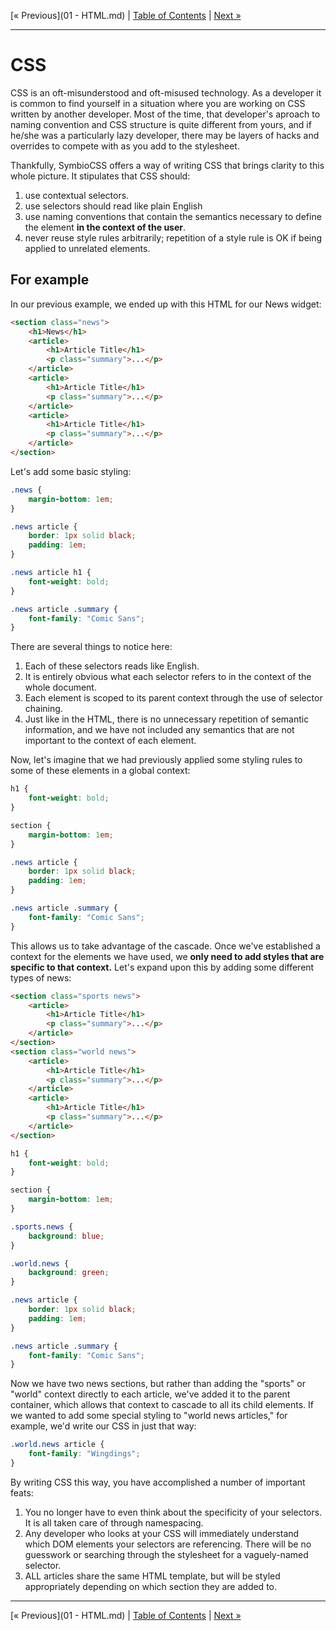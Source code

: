 [&laquo; Previous](01 - HTML.md) | [Table of Contents](https://github.com/gbdrummer/symbiocss) | [Next &raquo;](/)

---
# CSS

CSS is an oft-misunderstood and oft-misused technology. As a developer it is common to find yourself in a situation where you are working on CSS written by another developer. Most of the time, that developer's aproach to naming convention and CSS structure is quite different from yours, and if he/she was a particularly lazy developer, there may be layers of hacks and overrides to compete with as you add to the stylesheet. 

Thankfully, SymbioCSS offers a way of writing CSS that brings clarity to this whole picture. It stipulates that CSS should:

1. use contextual selectors.
2. use selectors should read like plain English
3. use naming conventions that contain the semantics necessary to define the element **in the context of the user**.
4. never reuse style rules arbitrarily; repetition of a style rule is OK if being applied to unrelated elements.

## For example

In our previous example, we ended up with this HTML for our News widget:

```HTML
<section class="news">
	<h1>News</h1>
	<article>
		<h1>Article Title</h1>
		<p class="summary">...</p>
	</article>
	<article>
		<h1>Article Title</h1>
		<p class="summary">...</p>
	</article>
	<article>
		<h1>Article Title</h1>
		<p class="summary">...</p>
    </article>
</section>
```

Let's add some basic styling:

```CSS
.news {
	margin-bottom: 1em;
}

.news article {
	border: 1px solid black;
	padding: 1em;
}

.news article h1 {
	font-weight: bold;
}

.news article .summary {
	font-family: "Comic Sans";
}
```

There are several things to notice here:

1. Each of these selectors reads like English. 
2. It is entirely obvious what each selector refers to in the context of the whole document.
3. Each element is scoped to its parent context through the use of selector chaining.
4. Just like in the HTML, there is no unnecessary repetition of semantic information, and we have not included any semantics that are not important to the context of each element.

Now, let's imagine that we had previously applied some styling rules to some of these elements in a global context:

```CSS
h1 {
	font-weight: bold;
}

section {
	margin-bottom: 1em;
}

.news article {
	border: 1px solid black;
	padding: 1em;
}

.news article .summary {
	font-family: "Comic Sans";
}
```

This allows us to take advantage of the cascade. Once we've established a context for the elements we have used, we **only need to add styles that are specific to that context.** Let's expand upon this by adding some different types of news:

```HTML
<section class="sports news">
	<article>
		<h1>Article Title</h1>
		<p class="summary">...</p>
	</article>
</section>
<section class="world news">
	<article>
		<h1>Article Title</h1>
		<p class="summary">...</p>
	</article>
	<article>
		<h1>Article Title</h1>
		<p class="summary">...</p>
    </article>
</section>
```
```CSS
h1 {
	font-weight: bold;
}

section {
	margin-bottom: 1em;
}

.sports.news {
	background: blue;
}

.world.news {
	background: green;
}

.news article {
	border: 1px solid black;
    padding: 1em;
}

.news article .summary {
	font-family: "Comic Sans";
}
```

Now we have two news sections, but rather than adding the "sports" or "world" context directly to each article, we've added it to the parent container, which allows that context to cascade to all its child elements. If we wanted to add some special styling to "world news articles," for example, we'd write our CSS in just that way:

```CSS
.world.news article {
	font-family: "Wingdings";
}
```

By writing CSS this way, you have accomplished a number of important feats:

1. You no longer have to even think about the specificity of your selectors. It is all taken care of through namespacing.
2. Any developer who looks at your CSS will immediately understand which DOM elements your selectors are referencing. There will be no guesswork or searching through the stylesheet for a vaguely-named selector.
3. ALL articles share the same HTML template, but will be styled appropriately depending on which section they are added to.

---
[&laquo; Previous](01 - HTML.md) | [Table of Contents](https://github.com/gbdrummer/symbiocss) | [Next &raquo;](/)
